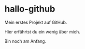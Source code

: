 # hallo-github
Mein erstes Projekt auf GitHub. 

Hier erfährtst du ein wenig über mich.

Bin noch am Anfang.
